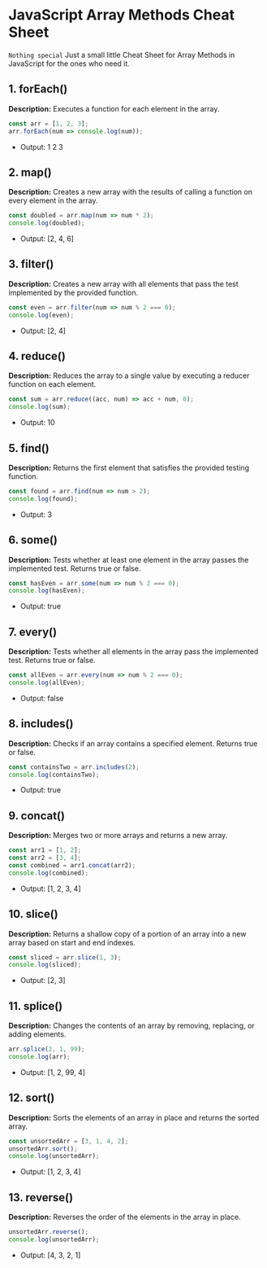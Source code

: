 # JavaScript Array Methods Cheat Sheet
<code>Nothing special</code>
Just a small little Cheat Sheet for Array Methods in JavaScript for the ones who need it.
## 1. forEach()
**Description:** Executes a function for each element in the array.
```js
const arr = [1, 2, 3];
arr.forEach(num => console.log(num));
```
- Output: 1 2 3

## 2. map()
**Description:** Creates a new array with the results of calling a function on every element in the array.
```js
const doubled = arr.map(num => num * 2);
console.log(doubled);
```
- Output: [2, 4, 6]

## 3. filter()
**Description:** Creates a new array with all elements that pass the test implemented by the provided function.
```js
const even = arr.filter(num => num % 2 === 0);
console.log(even);
```
- Output: [2, 4]

## 4. reduce()
**Description:** Reduces the array to a single value by executing a reducer function on each element.
```js
const sum = arr.reduce((acc, num) => acc + num, 0);
console.log(sum);
```
- Output: 10

## 5. find()
**Description:** Returns the first element that satisfies the provided testing function.
```js
const found = arr.find(num => num > 2);
console.log(found);
```
- Output: 3

## 6. some()
**Description:** Tests whether at least one element in the array passes the implemented test. Returns true or false.
```js
const hasEven = arr.some(num => num % 2 === 0);
console.log(hasEven);
```
- Output: true

## 7. every()
**Description:** Tests whether all elements in the array pass the implemented test. Returns true or false.
```js
const allEven = arr.every(num => num % 2 === 0);
console.log(allEven);
```
- Output: false

## 8. includes()
**Description:** Checks if an array contains a specified element. Returns true or false.
```js
const containsTwo = arr.includes(2);
console.log(containsTwo);
```
- Output: true

## 9. concat()
**Description:** Merges two or more arrays and returns a new array.
```js
const arr1 = [1, 2];
const arr2 = [3, 4];
const combined = arr1.concat(arr2);
console.log(combined);
```
- Output: [1, 2, 3, 4]

## 10. slice()
**Description:** Returns a shallow copy of a portion of an array into a new array based on start and end indexes.
```js
const sliced = arr.slice(1, 3);
console.log(sliced);
```
- Output: [2, 3]

## 11. splice()
**Description:** Changes the contents of an array by removing, replacing, or adding elements.
```js
arr.splice(2, 1, 99);
console.log(arr);
```
- Output: [1, 2, 99, 4]

## 12. sort()
**Description:** Sorts the elements of an array in place and returns the sorted array.
```js
const unsortedArr = [3, 1, 4, 2];
unsortedArr.sort();
console.log(unsortedArr);
```
- Output: [1, 2, 3, 4]

## 13. reverse()
**Description:** Reverses the order of the elements in the array in place.
```js
unsortedArr.reverse();
console.log(unsortedArr);
```
- Output: [4, 3, 2, 1]

